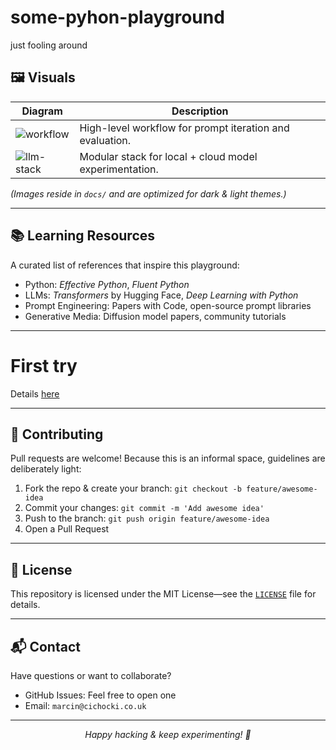 # some-pyhon-playground
just fooling around

## 🖼️ Visuals

| Diagram | Description |
|---------|-------------|
| ![workflow](docs/workflow.png) | High-level workflow for prompt iteration and evaluation. |
| ![llm-stack](docs/llm_stack.png) | Modular stack for local + cloud model experimentation. |

*(Images reside in `docs/` and are optimized for dark & light themes.)*

---

## 📚 Learning Resources
A curated list of references that inspire this playground:

- Python: *Effective Python*, *Fluent Python*
- LLMs: *Transformers* by Hugging Face, *Deep Learning with Python*
- Prompt Engineering: Papers with Code, open-source prompt libraries
- Generative Media: Diffusion model papers, community tutorials

---
# First try

Details [here](FIRST-FASTAPI.md)

---
## 🤝 Contributing
Pull requests are welcome! Because this is an informal space, guidelines are deliberately light:

1. Fork the repo & create your branch: `git checkout -b feature/awesome-idea`
2. Commit your changes: `git commit -m 'Add awesome idea'`
3. Push to the branch: `git push origin feature/awesome-idea`
4. Open a Pull Request

---

## 📜 License
This repository is licensed under the MIT License—see the [`LICENSE`](LICENSE) file for details.

---

## 📬 Contact
Have questions or want to collaborate?

- GitHub Issues: Feel free to open one
- Email: `marcin@cichocki.co.uk`

---

<p align="center">
  <em>Happy hacking & keep experimenting! 🚀</em>
</p>